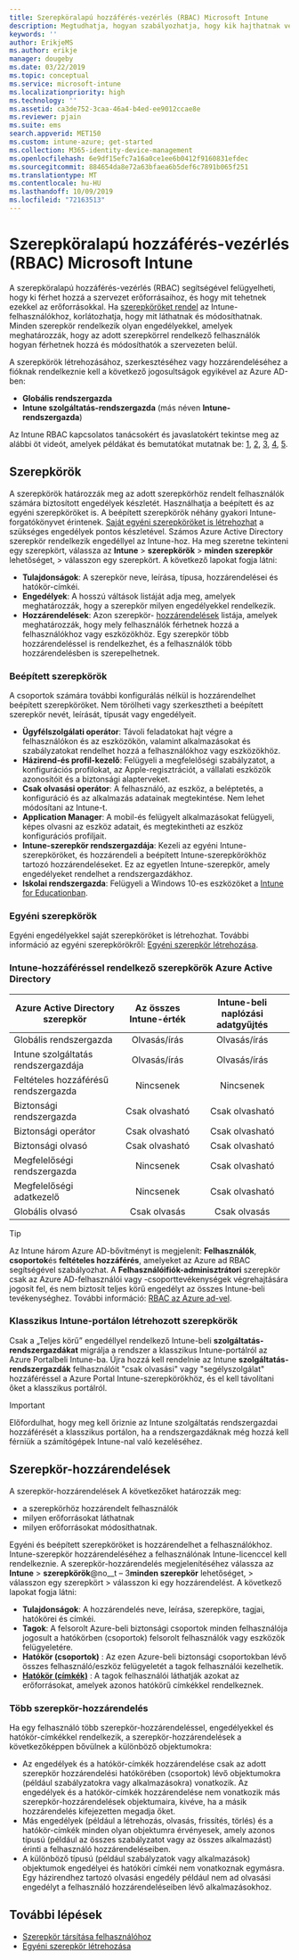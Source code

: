 ```yaml
---
title: Szerepköralapú hozzáférés-vezérlés (RBAC) Microsoft Intune
description: Megtudhatja, hogyan szabályozhatja, hogy kik hajthatnak végre műveleteket, és hogyan végezhet módosításokat a Microsoft Intuneban a RBAC használatával.
keywords: ''
author: ErikjeMS
ms.author: erikje
manager: dougeby
ms.date: 03/22/2019
ms.topic: conceptual
ms.service: microsoft-intune
ms.localizationpriority: high
ms.technology: ''
ms.assetid: ca3de752-3caa-46a4-b4ed-ee9012ccae8e
ms.reviewer: pjain
ms.suite: ems
search.appverid: MET150
ms.custom: intune-azure; get-started
ms.collection: M365-identity-device-management
ms.openlocfilehash: 6e9df15efc7a16a0ce1ee6b0412f9160831efdec
ms.sourcegitcommit: 884654da8e72a63bfaea6b5def6c7891b065f251
ms.translationtype: MT
ms.contentlocale: hu-HU
ms.lasthandoff: 10/09/2019
ms.locfileid: "72163513"
---
```

# <a name="role-based-access-control-rbac-with-microsoft-intune"></a>Szerepköralapú hozzáférés-vezérlés (RBAC) Microsoft Intune

A szerepköralapú hozzáférés-vezérlés (RBAC) segítségével felügyelheti, hogy ki férhet hozzá a szervezet erőforrásaihoz, és hogy mit tehetnek ezekkel az erőforrásokkal.  Ha [szerepköröket rendel](assign-role.md) az Intune-felhasználókhoz, korlátozhatja, hogy mit láthatnak és módosíthatnak. Minden szerepkör rendelkezik olyan engedélyekkel, amelyek meghatározzák, hogy az adott szerepkörrel rendelkező felhasználók hogyan férhetnek hozzá és módosíthatók a szervezeten belül.

A szerepkörök létrehozásához, szerkesztéséhez vagy hozzárendeléséhez a fióknak rendelkeznie kell a következő jogosultságok egyikével az Azure AD-ben:
- **Globális rendszergazda**
- **Intune szolgáltatás-rendszergazda** (más néven **Intune-rendszergazda**)

Az Intune RBAC kapcsolatos tanácsokért és javaslatokért tekintse meg az alábbi öt videót, amelyek példákat és bemutatókat mutatnak be: [1](https://www.youtube.com/watch?v=5deXLMLcnKY), [2](https://www.youtube.com/watch?v=38dnMBLuxbQ), [3](https://www.youtube.com/watch?v=6vqg9cAkMbY), [4](https://www.youtube.com/watch?v=5yOLajFFMHE), [5](https://www.youtube.com/watch?v=P5DDvsSF4Wk).

## <a name="roles"></a>Szerepkörök
A szerepkörök határozzák meg az adott szerepkörhöz rendelt felhasználók számára biztosított engedélyek készletét.
Használhatja a beépített és az egyéni szerepköröket is. A beépített szerepkörök néhány gyakori Intune-forgatókönyvet érintenek. [Saját egyéni szerepköröket is létrehozhat](create-custom-role.md) a szükséges engedélyek pontos készletével. Számos Azure Active Directory szerepkör rendelkezik engedéllyel az Intune-hoz.
Ha meg szeretne tekinteni egy szerepkört, válassza az **Intune** > **szerepkörök** > **minden szerepkör** lehetőséget, > válasszon egy szerepkört. A következő lapokat fogja látni:

- **Tulajdonságok**: A szerepkör neve, leírása, típusa, hozzárendelései és hatókör-címkéi. 
- **Engedélyek**: A hosszú váltások listáját adja meg, amelyek meghatározzák, hogy a szerepkör milyen engedélyekkel rendelkezik.
- **Hozzárendelések**: Azon szerepkör- [hozzárendelések]( assign-role.md) listája, amelyek meghatározzák, hogy mely felhasználók férhetnek hozzá a felhasználókhoz vagy eszközökhöz. Egy szerepkör több hozzárendeléssel is rendelkezhet, és a felhasználók több hozzárendelésben is szerepelhetnek.

### <a name="built-in-roles"></a>Beépített szerepkörök
A csoportok számára további konfigurálás nélkül is hozzárendelhet beépített szerepköröket. Nem törölheti vagy szerkesztheti a beépített szerepkör nevét, leírását, típusát vagy engedélyeit.

- **Ügyfélszolgálati operátor**: Távoli feladatokat hajt végre a felhasználókon és az eszközökön, valamint alkalmazásokat és szabályzatokat rendelhet hozzá a felhasználókhoz vagy eszközökhöz.
- **Házirend-és profil-kezelő**: Felügyeli a megfelelőségi szabályzatot, a konfigurációs profilokat, az Apple-regisztrációt, a vállalati eszközök azonosítóit és a biztonsági alapterveket.
- **Csak olvasási operátor**: A felhasználó, az eszköz, a beléptetés, a konfiguráció és az alkalmazás adatainak megtekintése. Nem lehet módosítani az Intune-t.
- **Application Manager**: A mobil-és felügyelt alkalmazásokat felügyeli, képes olvasni az eszköz adatait, és megtekintheti az eszköz konfigurációs profiljait.
- **Intune-szerepkör rendszergazdája**: Kezeli az egyéni Intune-szerepköröket, és hozzárendeli a beépített Intune-szerepkörökhöz tartozó hozzárendeléseket. Ez az egyetlen Intune-szerepkör, amely engedélyeket rendelhet a rendszergazdákhoz.
- **Iskolai rendszergazda**: Felügyeli a Windows 10-es eszközöket a [Intune for Educationban](../introduction-intune-education.md).

### <a name="custom-roles"></a>Egyéni szerepkörök
Egyéni engedélyekkel saját szerepköröket is létrehozhat. További információ az egyéni szerepkörökről: [Egyéni szerepkör létrehozása](create-custom-role.md).

### <a name="azure-active-directory-roles-with-intune-access"></a>Intune-hozzáféréssel rendelkező szerepkörök Azure Active Directory
| Azure Active Directory szerepkör | Az összes Intune-érték | Intune-beli naplózási adatgyűjtés |
| --- | :---: | :---: |
| Globális rendszergazda | Olvasás/írás | Olvasás/írás |
| Intune szolgáltatás rendszergazdája | Olvasás/írás | Olvasás/írás |
| Feltételes hozzáférésű rendszergazda | Nincsenek | Nincsenek |
| Biztonsági rendszergazda | Csak olvasható | Csak olvasható |
| Biztonsági operátor | Csak olvasható | Csak olvasható |
| Biztonsági olvasó | Csak olvasható | Csak olvasható |
| Megfelelőségi rendszergazda | Nincsenek | Csak olvasható |
| Megfelelőségi adatkezelő | Nincsenek | Csak olvasható |
| Globális olvasó | Csak olvasás | Csak olvasás |

> [!TIP]
> Az Intune három Azure AD-bővítményt is megjelenít: **Felhasználók**, **csoportok**és **feltételes hozzáférés**, amelyeket az Azure ad RBAC segítségével szabályozhat. A **Felhasználóifiók-adminisztrátori** szerepkör csak az Azure AD-felhasználói vagy -csoporttevékenységek végrehajtására jogosít fel, és nem biztosít teljes körű engedélyt az összes Intune-beli tevékenységhez. További információ: [RBAC az Azure ad-vel](https://docs.microsoft.com/azure/active-directory/active-directory-assign-admin-roles).
### <a name="roles-created-in-the-intune-classic-portal"></a>Klasszikus Intune-portálon létrehozott szerepkörök
Csak a „Teljes körű” engedéllyel rendelkező Intune-beli **szolgáltatás-rendszergazdákat** migrálja a rendszer a klasszikus Intune-portálról az Azure Portalbeli Intune-ba. Újra hozzá kell rendelnie az Intune **szolgáltatás-rendszergazdák** felhasználóit "csak olvasási" vagy "segélyszolgálat" hozzáféréssel a Azure Portal Intune-szerepkörökhöz, és el kell távolítani őket a klasszikus portálról.
> [!IMPORTANT]
> Előfordulhat, hogy meg kell őriznie az Intune szolgáltatás rendszergazdai hozzáférését a klasszikus portálon, ha a rendszergazdáknak még hozzá kell férniük a számítógépek Intune-nal való kezeléséhez.

## <a name="role-assignments"></a>Szerepkör-hozzárendelések
A szerepkör-hozzárendelések A következőket határozzák meg:

- a szerepkörhöz hozzárendelt felhasználók
- milyen erőforrásokat láthatnak
- milyen erőforrásokat módosíthatnak.

Egyéni és beépített szerepköröket is hozzárendelhet a felhasználókhoz. Intune-szerepkör hozzárendeléséhez a felhasználónak Intune-licenccel kell rendelkeznie.
A szerepkör-hozzárendelés megjelenítéséhez válassza az **Intune** > **szerepkörök**@no__t – 3**minden szerepkör** lehetőséget, > válasszon egy szerepkört > válasszon ki egy hozzárendelést. A következő lapokat fogja látni:

- **Tulajdonságok**: A hozzárendelés neve, leírása, szerepköre, tagjai, hatókörei és címkéi.
- **Tagok**: A felsorolt Azure-beli biztonsági csoportok minden felhasználója jogosult a hatókörben (csoportok) felsorolt felhasználók vagy eszközök felügyeletére.
- **Hatókör (csoportok)** : Az ezen Azure-beli biztonsági csoportokban lévő összes felhasználó/eszköz felügyeletét a tagok felhasználói kezelhetik.
- **[Hatókör (címkék)](scope-tags.md)** : A tagok felhasználói láthatják azokat az erőforrásokat, amelyek azonos hatókörű címkékkel rendelkeznek.

### <a name="multiple-role-assignments"></a>Több szerepkör-hozzárendelés
Ha egy felhasználó több szerepkör-hozzárendeléssel, engedélyekkel és hatókör-címkékkel rendelkezik, a szerepkör-hozzárendelések a következőképpen bővülnek a különböző objektumokra:

- Az engedélyek és a hatókör-címkék hozzárendelése csak az adott szerepkör hozzárendelési hatókörében (csoportok) lévő objektumokra (például szabályzatokra vagy alkalmazásokra) vonatkozik. Az engedélyek és a hatókör-címkék hozzárendelése nem vonatkozik más szerepkör-hozzárendelések objektumaira, kivéve, ha a másik hozzárendelés kifejezetten megadja őket.
- Más engedélyek (például a létrehozás, olvasás, frissítés, törlés) és a hatókör-címkék minden olyan objektumra érvényesek, amely azonos típusú (például az összes szabályzatot vagy az összes alkalmazást) érinti a felhasználó hozzárendeléseiben.
- A különböző típusú (például szabályzatok vagy alkalmazások) objektumok engedélyei és hatóköri címkéi nem vonatkoznak egymásra. Egy házirendhez tartozó olvasási engedély például nem ad olvasási engedélyt a felhasználó hozzárendeléseiben lévő alkalmazásokhoz.

## <a name="next-steps"></a>További lépések
- [Szerepkör társítása felhasználóhoz](assign-role.md)
- [Egyéni szerepkör létrehozása](create-custom-role.md)
